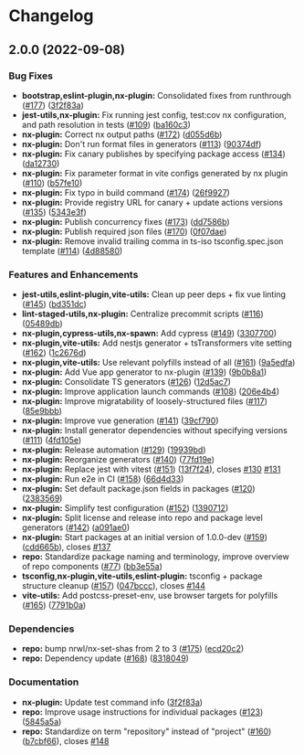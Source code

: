 # Changelog

## 2.0.0 (2022-09-08)


### Bug Fixes

* **bootstrap,eslint-plugin,nx-plugin:** Consolidated fixes from runthrough ([#177](https://github.com/eternagame/workspace-helpers/issues/177)) ([3f2f83a](https://github.com/eternagame/workspace-helpers/commit/3f2f83ae389571d658ac6b9856f5b247d28d8d76))
* **jest-utils,nx-plugin:** Fix running jest config, test:cov nx configuration, and path resolution in tests ([#109](https://github.com/eternagame/workspace-helpers/issues/109)) ([ba160c3](https://github.com/eternagame/workspace-helpers/commit/ba160c3755b9b438c7a4392bf2a8b055aa56c3d7))
* **nx-plugin:** Correct nx output paths ([#172](https://github.com/eternagame/workspace-helpers/issues/172)) ([d055d6b](https://github.com/eternagame/workspace-helpers/commit/d055d6b799a1813a220feda6d03454a9792256e1))
* **nx-plugin:** Don't run format files in generators ([#113](https://github.com/eternagame/workspace-helpers/issues/113)) ([90374df](https://github.com/eternagame/workspace-helpers/commit/90374df6fb316f240c76b883a6e94564c55a622c))
* **nx-plugin:** Fix canary publishes by specifying package access ([#134](https://github.com/eternagame/workspace-helpers/issues/134)) ([da12730](https://github.com/eternagame/workspace-helpers/commit/da127304c07afaa8a31c74dcd210bc8b291b7a88))
* **nx-plugin:** Fix parameter format in vite configs generated by nx plugin ([#110](https://github.com/eternagame/workspace-helpers/issues/110)) ([b57fe10](https://github.com/eternagame/workspace-helpers/commit/b57fe1058367dcc069525171f13b6ea3231b01f6))
* **nx-plugin:** Fix typo in build command ([#174](https://github.com/eternagame/workspace-helpers/issues/174)) ([26f9927](https://github.com/eternagame/workspace-helpers/commit/26f99274512ec90e51a8fe16744728f57a6b7152))
* **nx-plugin:** Provide registry URL for canary + update actions versions ([#135](https://github.com/eternagame/workspace-helpers/issues/135)) ([5343e3f](https://github.com/eternagame/workspace-helpers/commit/5343e3fbaa6fc32b07f39878115bbecc62a2db26))
* **nx-plugin:** Publish concurrency fixes ([#173](https://github.com/eternagame/workspace-helpers/issues/173)) ([dd7586b](https://github.com/eternagame/workspace-helpers/commit/dd7586b1f2bf50d246d63256d447b259ebc2c5f0))
* **nx-plugin:** Publish required json files ([#170](https://github.com/eternagame/workspace-helpers/issues/170)) ([0f07dae](https://github.com/eternagame/workspace-helpers/commit/0f07daef4ea6a6ee343e539a0991368ca9a7c923))
* **nx-plugin:** Remove invalid trailing comma in ts-iso tsconfig.spec.json template ([#114](https://github.com/eternagame/workspace-helpers/issues/114)) ([4d88580](https://github.com/eternagame/workspace-helpers/commit/4d885808d03a6b80bc80161035d52b93c0f1e0e0))


### Features and Enhancements

* **jest-utils,eslint-plugin,vite-utils:** Clean up peer deps +  fix vue linting ([#145](https://github.com/eternagame/workspace-helpers/issues/145)) ([bd351dc](https://github.com/eternagame/workspace-helpers/commit/bd351dca0dd7471d3ae2caee32820fb12173317f))
* **lint-staged-utils,nx-plugin:** Centralize precommit scripts ([#116](https://github.com/eternagame/workspace-helpers/issues/116)) ([05489db](https://github.com/eternagame/workspace-helpers/commit/05489dbf0830a734236ec23b2389325890d53c0f))
* **nx-plugin,cypress-utils,nx-spawn:** Add cypress ([#149](https://github.com/eternagame/workspace-helpers/issues/149)) ([3307700](https://github.com/eternagame/workspace-helpers/commit/3307700da7fcd0ea95473d00ff6e82c295fa2ff8))
* **nx-plugin,vite-utils:** Add nestjs generator + tsTransformers vite setting ([#162](https://github.com/eternagame/workspace-helpers/issues/162)) ([1c2676d](https://github.com/eternagame/workspace-helpers/commit/1c2676d526cdfe297926b11aa91f2a8dddfa7e7b))
* **nx-plugin,vite-utils:** Use relevant polyfills instead of all ([#161](https://github.com/eternagame/workspace-helpers/issues/161)) ([9a5edfa](https://github.com/eternagame/workspace-helpers/commit/9a5edfa28d1c28cbcece5d619cffe1ae7450132a))
* **nx-plugin:** Add Vue app generator to nx-plugin ([#139](https://github.com/eternagame/workspace-helpers/issues/139)) ([9b0b8a1](https://github.com/eternagame/workspace-helpers/commit/9b0b8a1c2f30ef95e5df6b9a5753f69c63540ed4))
* **nx-plugin:** Consolidate TS generators ([#126](https://github.com/eternagame/workspace-helpers/issues/126)) ([12d5ac7](https://github.com/eternagame/workspace-helpers/commit/12d5ac728fa722e86a7e331cb31078dd061ecf23))
* **nx-plugin:** Improve application launch commands ([#108](https://github.com/eternagame/workspace-helpers/issues/108)) ([206e4b4](https://github.com/eternagame/workspace-helpers/commit/206e4b4b213a58e0e6540689f16dd6e7a1bf3491))
* **nx-plugin:** Improve migratability of loosely-structured files ([#117](https://github.com/eternagame/workspace-helpers/issues/117)) ([85e9bbb](https://github.com/eternagame/workspace-helpers/commit/85e9bbbcb6a0440e3c7feb8e820c75cf8fffa827))
* **nx-plugin:** Improve vue generation ([#141](https://github.com/eternagame/workspace-helpers/issues/141)) ([39cf790](https://github.com/eternagame/workspace-helpers/commit/39cf790791f097bbb1702b32005ec565df455efe))
* **nx-plugin:** Install generator dependencies without specifying versions ([#111](https://github.com/eternagame/workspace-helpers/issues/111)) ([4fd105e](https://github.com/eternagame/workspace-helpers/commit/4fd105eea8dcd454818bfeb9db8f7b215b68202a))
* **nx-plugin:** Release automation ([#129](https://github.com/eternagame/workspace-helpers/issues/129)) ([19939bd](https://github.com/eternagame/workspace-helpers/commit/19939bdd7643c1784e6fa634eae51c19cb4f520c))
* **nx-plugin:** Reorganize generators ([#140](https://github.com/eternagame/workspace-helpers/issues/140)) ([77fd19e](https://github.com/eternagame/workspace-helpers/commit/77fd19e5cd691690cdfea38b1b686bdea51255d1))
* **nx-plugin:** Replace jest with vitest ([#151](https://github.com/eternagame/workspace-helpers/issues/151)) ([13f7f24](https://github.com/eternagame/workspace-helpers/commit/13f7f2482cf50b6e58ce4f95dc7fe703f51a7874)), closes [#130](https://github.com/eternagame/workspace-helpers/issues/130) [#131](https://github.com/eternagame/workspace-helpers/issues/131)
* **nx-plugin:** Run e2e in CI ([#158](https://github.com/eternagame/workspace-helpers/issues/158)) ([66d4d33](https://github.com/eternagame/workspace-helpers/commit/66d4d3300168d1da8d302642d719dfba71a0a58e))
* **nx-plugin:** Set default package.json fields in packages ([#120](https://github.com/eternagame/workspace-helpers/issues/120)) ([2383569](https://github.com/eternagame/workspace-helpers/commit/2383569c1a8bb1fa8d40ec04e130d9c0e42674d9))
* **nx-plugin:** Simplify test configuration ([#152](https://github.com/eternagame/workspace-helpers/issues/152)) ([1390712](https://github.com/eternagame/workspace-helpers/commit/13907129d07b99aa9254da2a7c6d425ec6caaa52))
* **nx-plugin:** Split license and release into repo and package level generators ([#142](https://github.com/eternagame/workspace-helpers/issues/142)) ([a091ae0](https://github.com/eternagame/workspace-helpers/commit/a091ae07106130eb46de6f65ca3abf613ce1339c))
* **nx-plugin:** Start packages at an initial version of 1.0.0-dev ([#159](https://github.com/eternagame/workspace-helpers/issues/159)) ([cdd665b](https://github.com/eternagame/workspace-helpers/commit/cdd665b3c0b5a7ebd0f38731cc86f83cbdcb7af2)), closes [#137](https://github.com/eternagame/workspace-helpers/issues/137)
* **repo:** Standardize package naming and terminology, improve overview of repo components ([#77](https://github.com/eternagame/workspace-helpers/issues/77)) ([bb3e55a](https://github.com/eternagame/workspace-helpers/commit/bb3e55aab019662c8cc1ab7624c46178d2015fe4))
* **tsconfig,nx-plugin,vite-utils,eslint-plugin:** tsconfig + package structure cleanup ([#157](https://github.com/eternagame/workspace-helpers/issues/157)) ([047bccc](https://github.com/eternagame/workspace-helpers/commit/047bcccf57b504e85631ddf06ec56d5c8728d310)), closes [#144](https://github.com/eternagame/workspace-helpers/issues/144)
* **vite-utils:** Add postcss-preset-env, use browser targets for polyfills ([#165](https://github.com/eternagame/workspace-helpers/issues/165)) ([7791b0a](https://github.com/eternagame/workspace-helpers/commit/7791b0a7b4b0c71d6a901b5d8d0a90ca3829b663))


### Dependencies

* **repo:** bump nrwl/nx-set-shas from 2 to 3 ([#175](https://github.com/eternagame/workspace-helpers/issues/175)) ([ecd20c2](https://github.com/eternagame/workspace-helpers/commit/ecd20c2ae24fd060230d77c5fa8108eeedacad83))
* **repo:** Dependency update ([#168](https://github.com/eternagame/workspace-helpers/issues/168)) ([8318049](https://github.com/eternagame/workspace-helpers/commit/831804974c84b216a97104b89e04017422e3282c))


### Documentation

* **nx-plugin:** Update test command info ([3f2f83a](https://github.com/eternagame/workspace-helpers/commit/3f2f83ae389571d658ac6b9856f5b247d28d8d76))
* **repo:** Improve usage instructions for individual packages ([#123](https://github.com/eternagame/workspace-helpers/issues/123)) ([5845a5a](https://github.com/eternagame/workspace-helpers/commit/5845a5a3b1fcf9c020638155086b86496af88bc8))
* **repo:** Standardize on term "repository" instead of "project" ([#160](https://github.com/eternagame/workspace-helpers/issues/160)) ([b7cbf66](https://github.com/eternagame/workspace-helpers/commit/b7cbf66d4106a6c6303daaac827b78f928d30edd)), closes [#148](https://github.com/eternagame/workspace-helpers/issues/148)
